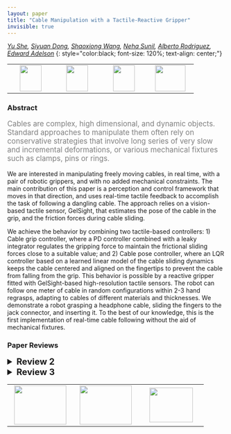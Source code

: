 ```yaml
---
layout: paper
title: "Cable Manipulation with a Tactile-Reactive Gripper"
invisible: true
---
```

*[Yu She](https://sites.google.com/view/yu-she), [Siyuan Dong](https://sites.google.com/site/siyuandong000/), [Shaoxiong Wang](http://wx405557858.github.io/), [Neha Sunil](http://nehasunil.com/), [Alberto Rodriguez](https://meche.mit.edu/people/faculty/ALBERTOR@MIT.EDU), [Edward Adelson](http://persci.mit.edu/people/adelson)*
{: style="color:black; font-size: 120%; text-align: center;"}

<table width="40%"> <tr>
<td style="width: 20%; text-align: center;"><a href="1193"><img src="{{ site.baseurl }}/images/paper_link.png"
width = "50"  height = "60"/> </a> </td>

<td style="width: 20%; text-align: center;"><a href="https://drive.google.com/file/d/16vfl6B55Ae5_NclOlcy9v3UwIVcr4oS4/view?usp=sharing"><img src="{{ site.baseurl }}/images/video_link.png"
width = "50"  height = "60"/> </a> </td>

<td style="width: 20%; text-align: center;"><a href="http://gelsight.csail.mit.edu/cable/"><img src="{{ site.baseurl }}/images/website_link.png"
width = "50"  height = "60"/> </a> </td>

<td style="width: 20%; text-align: center;"><a href="nan"><img src="{{ site.baseurl }}/images/pheedloop_link.png"
width = "70"  height = "60"/> </a> </td>

</tr></table>

### Abstract
<html><p style="color:gray; font-size: 120%; text-align: justified;">
Cables are complex, high dimensional, and dynamic objects. Standard approaches to manipulate them often rely on conservative strategies that involve long series of very slow and incremental deformations, or various mechanical fixtures such as clamps, pins or rings.

We are interested in manipulating freely moving cables, in real time, with a pair of robotic grippers, and with no added mechanical constraints. The main contribution of this paper is a perception and control framework that moves in that direction, and uses real-time tactile feedback to accomplish the task of following a dangling cable. The approach relies on a vision-based tactile sensor, GelSight, that estimates the pose of the cable in the grip, and the friction forces during cable sliding.

We achieve the behavior by combining two tactile-based controllers: 1) Cable grip controller, where a PD controller combined with a leaky integrator regulates the gripping force to maintain the frictional sliding forces close to a suitable value; and 2) Cable pose controller, where an LQR controller based on a learned linear model of the cable sliding dynamics keeps the cable centered and aligned on the fingertips to prevent the cable from falling from the grip. This behavior is possible by a reactive gripper fitted with GelSight-based high-resolution tactile sensors. The robot can follow one meter of cable in random configurations within 2-3 hand regrasps, adapting to cables of different materials and thicknesses. We demonstrate a robot grasping a headphone cable, sliding the fingers to the jack connector, and inserting it. To the best of our knowledge, this is the first implementation of real-time cable following without the aid of mechanical fixtures.
</p></html>

### Paper Reviews
<details><summary style="font-size:20px;"><b> Review 2</b></summary>
<p style="color:gray; font-size: 120%; text-align: justified;">
The paper is original in the sense that this is a solution for an unsolved application. The task could be relevant because it is related to other cloth manipulation tasks, for instance, edge tracing. However, their approach is not generic enough and it is not motivated enough. Also, the bibliography research seemed very short, considering the large amount of rope manipulation literature that exists.The paper is clear and well explained, and the video is also very clarifying. However, the overall work doesn't have a lot of significance for the community, unless you need to solve the exact same application and are willing to buy that same sensor. I think the controllers could be applied to other sensors as long as you can estimate the pose of the cable, but the authors have not made any effort to make the contribution a bit more general. Authors should also clearly state the limitations of their approach, as it seems they can solve it pretty well, but in the final paragraph they state that better learning of the dynamic model could increase accuracy, but it didn't seem necessary for the shown results. Also, the presented controllers perform just slightly better than the baseline solutions that are based on very simple approaches. In conclusion, I think this is a nice work that solves very well the task, but the authors have to better convince me of the novelty of their solution and why it could be significant for the community of deformable object manipulation.
</p> </details>

<details><summary style="font-size:20px;"><b> Review 3</b></summary>
<p style="color:gray; font-size: 120%; text-align: justified;">
The most impressive aspect of this paper is how little precedent there is for such a task. Cable manipulation in general is rarely attempted; to the best of my knowledge, a task of the complexity of the one shown here has not been previously shown. The experimental performance is also remarkable. While none of the individual building blocks introduced here is particularly complex or novel, their combination is, and there is significant novelty in the complete system being able to accomplish such a task.Further showing how different this work is from previous literature, there is really no baseline in the literature for the authors to compare their results against. They thus do a very thorough comparison against ablated versions of their own system, as well as a naive open loop execution. While open loop execution fails utterly, some of these ablations do hold their own very well against the full system, and have the benefit of being much simpler. Still, the complete system, including the cable pose controller, does perform best, especially in terms of requiring fewest re-grasps and going furthest on one grasp (within error bounds, but still). The authors should be commended for these complete results.A few clarifications would be helpful. The authors state in the introduction that the gripper has force control capabilities, but that does not seem to be the case. If I understand correctly, there is a spring in series with the motor, which allows conversion between position displacements and output force, but the actual value of the output force is neither measured nor regulated. (The grip controller operates directly on desired size of tactile imprint.) It can be hard to figure out what exactly is the output of the cable pose controller, and also how these two controllers operate together (if I understand correctly, they are orthogonal, regulating completely different outputs). Finally, it would be great to see how well the linear dynamic model fit to cable pose data works. A better characterization of this model could include training error, generalization error, an analysis of how well it works over a wide range of situations (cable poses, distance from the fixed point), etc. Overall however, the paper is clearly written and easy to follow. In conclusion, the paper introduces a complete system-and-method approach to a task not previously attempted, and obtains remarkable experimental results. It is also a valuable piece of work towards the introduction of manipulation algorithms that use tactile sensing, as opposed to tactile sensors in search of applications. It would be useful and interesting to the community and conference audience.
</p> </details>

<table width="100%"><tr><td style="width: 30%; text-align: center;"><a href="{{ site.baseurl }}/program/papers/28"> <img src="{{ site.baseurl }}/images/previous_icon.png" width = "120"  height = "90"/> </a> </td>

<td style="width: 30%; text-align: center;"><a href="{{ site.baseurl }}/program/papers"> <img src="{{ site.baseurl }}/images/overview_icon.png" width = "120"  height = "90"/> </a> </td> 

<td style="width: 30%; text-align: center;"><a href="{{ site.baseurl }}/program/papers/30"> <img src="{{ site.baseurl }}/images/next_icon.png" width = "100"  height = "80"/> </a> </td> 

</tr></table>

